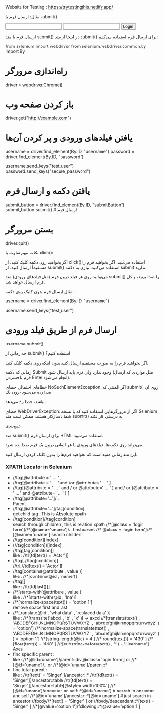 

Website for Testing : https://trytestingthis.netlify.app/ 

مثال: ارسال فرم با submit()

<form id="loginForm" action="/login" method="post">
    <input type="text" name="username" id="username">
    <input type="password" name="password" id="password">
    <button type="submit" id="submitButton">Login</button>
</form>


ارسال فرم با متد submit()
در اینجا از متد submit() برای ارسال فرم استفاده می‌کنیم:

from selenium import webdriver
from selenium.webdriver.common.by import By

# راه‌اندازی مرورگر
driver = webdriver.Chrome()

# باز کردن صفحه وب
driver.get("http://example.com")

# یافتن فیلدهای ورودی و پر کردن آن‌ها
username = driver.find_element(By.ID, "username")
password = driver.find_element(By.ID, "password")

username.send_keys("test_user")
password.send_keys("secure_password")

# یافتن دکمه و ارسال فرم
submit_button = driver.find_element(By.ID, "submitButton")
submit_button.submit()  # ارسال فرم

# بستن مرورگر
driver.quit()



نکات مهم
تفاوت با click():

اگر بخواهید روی دکمه کلیک کنید، از click() استفاده می‌کنید.
اگر بخواهید فرم را مستقیماً ارسال کنید، از submit() استفاده می‌کنید.
نیازی به دکمه submit ندارید:

می‌توانید روی هر فیلد درون فرم (مثل فیلدهای ورودی) متد submit() را صدا بزنید، و کل فرم ارسال خواهد شد.

مثال ارسال فرم بدون کلیک روی دکمه:

username = driver.find_element(By.ID, "username")

username.send_keys("test_user")

# ارسال فرم از طریق فیلد ورودی
username.submit()



چه زمانی از submit() استفاده کنیم؟

اگر بخواهید فرم را به صورت مستقیم ارسال کنید بدون اینکه روی دکمه کلیک کنید.


زمانی که دکمه Submit وجود ندارد ولی فرم باید ارسال شود (مثل مواردی که ارسال فرم با فشردن Enter انجام می‌شود).

خطاهای احتمالی
خطای NoSuchElementException: اگر المنتی که submit() روی آن صدا زده می‌شود درون تگ <form> نباشد، خطا رخ می‌دهد.

خطای WebDriverException: اگر از مرورگرهایی استفاده کنید که با نسخه Selenium شما ناسازگار هستند، ممکن است متد submit() به درستی کار نکند.


جمع‌بندی

متد submit() برای ارسال فرم HTML استفاده می‌شود.

می‌تواند روی دکمه‌ها، فیلدهای ورودی یا هر المانی درون یک فرم صدا زده شود.

این متد زمانی مفید است که بخواهید فرم‌ها را بدون کلیک کردن ارسال کنید.





<h3> XPATH Locator in Selenium </h3>

<ul>
    <li> //tag[@attribute = ' ... ' ] </li>
    <li> //tag[@attribute = ' ... ' and /or  @attribute=' ... ' ]</li>
    <li> //tag[(@attribute = ' ... ' and / or  @attribute=' ... ' ) and / or  (@attribute = ' ... ' and @attribute=' ... ' ) ]</li>
    <li> //tag[@attribute='...']/..</li> Parent 
    <li> //tag[@attribute='...']/tag[condition]</li> get child tag . This is Absolute xpath 
    <li> //tag[condition]//tag[condition] </li> search through children  , this is relation xpath 
     //*[@class = 'login form']//*[@name='uname']/.. find parent 
      //*[@class = 'login form']//*[@name='uname'] search childern 
    <li>//tag[condition][index]</li>
    <li>(//tag[condition])[index]</li>
    <li>//tag[tag[condition]]</li> like : //tr[td[text() = 'Actor']] 
    <li>//tag[.//tag[condition]]</li> //tr[.//td[text() = 'Actor']]
    <li>//tag[contains(@attribute , value )]</li> like : //*[contains(@id , 'name')] 
    <li>//tag[]</li> like : //tr[td[last()]] 
    <li>//*[starts-with(@attribute , value )]</li> like : //*[starts-with(@id , 'lna')] 
    <li>//*[normalize-space(text()) = 'option 1']</li> remove space first and last 
    <li>//*[translate(@id , 'what data' , 'replaced data' )]</li> like : //*[transalte('abcd' , 'b' , 'x' )] -> axcd 
    //*[translate(text() , 'ABCDEFGHIJKLMNOPQRSTUVWXYZ' , 'abcdefghijklmnopqrstuvwxyz' ) = 'option']
    //*[normalize-space(translate(text() , 'ABCDEFGHIJKLMNOPQRSTUVWXYZ' , 'abcdefghijklmnopqrstuvwxyz' ) )  = 'option 1'] 
    //*[string-length(@id) = 4 ] 
    //*[round(text()) = '430' ]
    //*[floar(text()) = '448' ] 
    //*[substring-before(text() , ':') = 'Username']
    Axes 
    <li>  find specific parent :  </li> like : //*[@id='uname']/parent::div[@class='login form'] or //*[@id='uname']/.. or //*[@id='uname']/parent::* 
    <li> find total parent : </li> like : //tr[text() = 'Singer' ]/ancestor::* 
    //tr[td[text() = 'Singer']]/ancestor::table 
    //tr[td[text() = 'Singer']]/ancestor::table[@style='width:100%']
    //*[@id='uname']/ancestor-or-self::*[@id='uname'] # search in ancestor and self 
    //*[@id='uname']/ancestor::*[@id='uname'] # just search in ancestor 
    //tbody//*[text() = 'Singer' ] or //tbody/descendant::*[text() = 'Singer' ] 
    //*[@value='option 1']/following::*[@value='option 1']
    
    
    
    
</ul>
